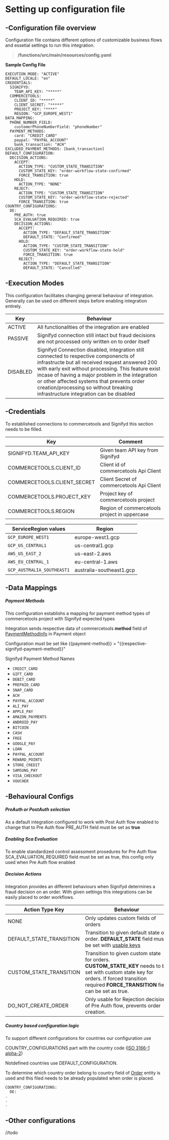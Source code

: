 # Setting up configuration file

## -Configuration file overview

Configuration file  contains different options of customizable business flows and essetial settings to run this integration. 

> **/functions/src/main/resources/config.yaml**

**Sample Config File**

```
EXECUTION_MODE: "ACTIVE"
DEFAULT_LOCALE: "en"
CREDENTIALS:
  SIGNIFYD:
    TEAM_API_KEY: "*****"
  COMMERCETOOLS:
    CLIENT_ID: "*****"
    CLIENT_SECRET: "*****"
    PROJECT_KEY: "****"
    REGION: "GCP_EUROPE_WEST1"
DATA_MAPPING:
  PHONE_NUMBER_FIELD:
    customerPhoneNumberField: "phoneNumber"
  PAYMENT_METHODS:
    card: "CREDIT_CARD"
    paypal: "PAYPAL_ACCOUNT"
    bank_transaction: "ACH"
EXCLUDED_PAYMENT_METHODS: [bank_transaction]
DEFAULT_CONFIGURATION:
  DECISION_ACTIONS:
    ACCEPT:
      ACTION_TYPE: "CUSTOM_STATE_TRANSITION"
      CUSTOM_STATE_KEY: "order-workflow-state-confirmed"
      FORCE_TRANSITION: true
    HOLD:
      ACTION_TYPE: "NONE"
    REJECT:
      ACTION_TYPE: "CUSTOM_STATE_TRANSITION"
      CUSTOM_STATE_KEY: "order-workflow-state-rejected"
      FORCE_TRANSITION: true
COUNTRY_CONFIGURATIONS:
  DE:
    PRE_AUTH: true
    SCA_EVALUATION_REQUIRED: true
    DECISION_ACTIONS:
      ACCEPT:
        ACTION_TYPE: "DEFAULT_STATE_TRANSITION"
        DEFAULT_STATE: "Confirmed"
      HOLD:
        ACTION_TYPE: "CUSTOM_STATE_TRANSITION"
        CUSTOM_STATE_KEY: "order-workflow-state-hold"
        FORCE_TRANSITION: true
      REJECT:
        ACTION_TYPE: "DEFAULT_STATE_TRANSITION"
        DEFAULT_STATE: "Cancelled"

```

## -Execution Modes

This configuration facilitates changing general behaviour of integration. Generally can be used on different steps before enabling integration entirely.

| Key      | Behaviour                                                                                                                                                                                                                                                                                                                                                                             |
| -------- | ------------------------------------------------------------------------------------------------------------------------------------------------------------------------------------------------------------------------------------------------------------------------------------------------------------------------------------------------------------------------------------- |
| ACTIVE   | All functionalities of the integration are enabled                                                                                                                                                                                                                                                                                                                                    |
| PASSIVE  | Signifyd connection still intact but fraud decisions are not processed only written on to order itself                                                                                                                                                                                                                                                                                |
| DISABLED | Signifyd Connection disabled, integration still connected to respective componencts of infrastructe but all received request answered 200 with early exit without processing. This feature exist incase of having a major problem in the integration or other affected systems that prevents order creation/processing so without breaking infrastructure integration can be disabled |

## -Credentials

To established connections to commercetools and Signifyd this section needs to be filled.

| Key                         | Comment                                      |
| --------------------------- | -------------------------------------------- |
| SIGNIFYD.TEAM_API_KEY       | Given team API key from Signifyd             |
| COMMERCETOOLS.CLIENT_ID     | Client id of commercetools Api Client        |
| COMMERCETOOLS.CLIENT_SECRET | Client Secret of commercetools Api Client    |
| COMMERCETOOLS.PROJECT_KEY   | Project key of commercetools project         |
| COMMERCETOOLS.REGION        | Region of commercetools project in uppercase |

| ServiceRegion values       | Region                   |
| -------------------------- | ------------------------ |
| `GCP_EUROPE_WEST1`         | europe-west1.gcp         |
| `GCP_US_CENTRAL1`          | us-central1.gcp          |
| `AWS_US_EAST_2`            | us-east-2.aws            |
| `AWS_EU_CENTRAL_1`         | eu-central-1.aws         |
| `GCP_AUSTRALIA_SOUTHEAST1` | australia-southeast1.gcp |

## -Data Mappings

##### Payment Methods

This configuration establishs a mapping for payment method types of commercetools project with Signifyd expected types

Integration sends respective data of commercetools **method** field of [PaymentMethodInfo](https://docs.commercetools.com/api/projects/payments#paymentmethodinfo) in Payment object

Configuration must be set like {{payment-method}} = "{{respective-signifyd-payment-method}}"

Signifyd Payment Method Names

- `CREDIT_CARD`
- `GIFT_CARD`
- `DEBIT_CARD`
- `PREPAID_CARD`
- `SNAP_CARD`
- `ACH`
- `PAYPAL_ACCOUNT`
- `ALI_PAY`
- `APPLE_PAY`
- `AMAZON_PAYMENTS`
- `ANDROID_PAY`
- `BITCOIN`
- `CASH`
- `FREE`
- `GOOGLE_PAY`
- `LOAN`
- `PAYPAL_ACCOUNT`
- `REWARD_POINTS`
- `STORE_CREDIT`
- `SAMSUNG_PAY`
- `VISA_CHECKOUT`
- `VOUCHER`

## -Behavioural Configs

##### PreAuth or PostAuth selection

As a default integration configured to work with Post Auth flow enabled to change that to Pre Auth flow PRE_AUTH field must be set as **true**

##### Enabling Sca Evaluation

To enable standardized control assessment prosedures for Pre Auth flow SCA_EVALUATION_REQUIRED field must be set as true, this config only used when Pre Auth flow enabled

##### Decision Actions

Integration provides an different behaviours when Signifyd determines a fraud decision on an order. With given settings this integrations can be easily placed to order workflows.

| Action Type Key          | Behaviour                                                                                                                                                                                        |
| ------------------------ | ------------------------------------------------------------------------------------------------------------------------------------------------------------------------------------------------ |
| NONE                     | Only updates custom fields of orders                                                                                                                                                             |
| DEFAULT_STATE_TRANSITION | Transition to given default state of order. **DEFAULT_STATE** field must be set with [usable keys](https://docs.commercetools.com/api/projects/orders#orderstate)                                |
| CUSTOM_STATE_TRANSITION  | Transition to given custom state for orders. **CUSTOM_STATE_KEY** needs to be set with custom state key for orders. If forced transition required **FORCE_TRANSITION** field can be set as true. |
| DO_NOT_CREATE_ORDER      | Only usable for Rejection decisions of Pre Auth flow, prevents order creation.                                                                                                                   |

##### Country based configuration logic

To support different configurations for countries our configuration use 

COUNTRY_CONFIGURATIONS part with the country code ([ISO 3166-1 alpha-2](https://en.wikipedia.org/wiki/ISO_3166-1_alpha-2)) 

Notdefined countries use DEFAULT_CONFIGURATION.

To determine which country order belong to country field of [Order](https://docs.commercetools.com/api/projects/orders#order) entity is used and this filed needs to be already populated when order is placed.

```
COUNTRY_CONFIGURATIONS:
  DE:
.
.
.
```

## -Other configurations

//todo

